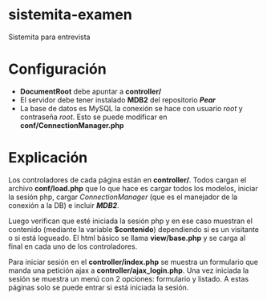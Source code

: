 sistemita-examen
================

Sistemita para entrevista

Configuración
=============
- **DocumentRoot** debe apuntar a **controller/**
- El servidor debe tener instalado **MDB2** del repositorio _**Pear**_
- La base de datos es MySQL la conexión se hace con usuario _root_ y contraseña _root_. Esto se puede modificar en **conf/ConnectionManager.php**


Explicación
===========
Los controladores de cada página están en **controller/**. Todos cargan el archivo **conf/load.php** que lo que hace es cargar todos los modelos, iniciar la sesión php, cargar _ConnectionManager_ (que es el manejador de la conexión a la DB) e incluir _**MDB2**_.

Luego verifican que esté iniciada la sesión php y en ese caso muestran el contenido (mediante la variable **$contenido**) dependiendo si es un visitante o si está logueado. El html básico se llama **view/base.php** y se carga al final en cada uno de los controladores.

Para iniciar sesión en el **controller/index.php** se muestra un formulario que manda una petición ajax a **controller/ajax\_login.php**. Una vez iniciada la sesión se muestra un menú con 2 opciones: formulario y listado. A estas páginas solo se puede entrar si está iniciada la sesión.
